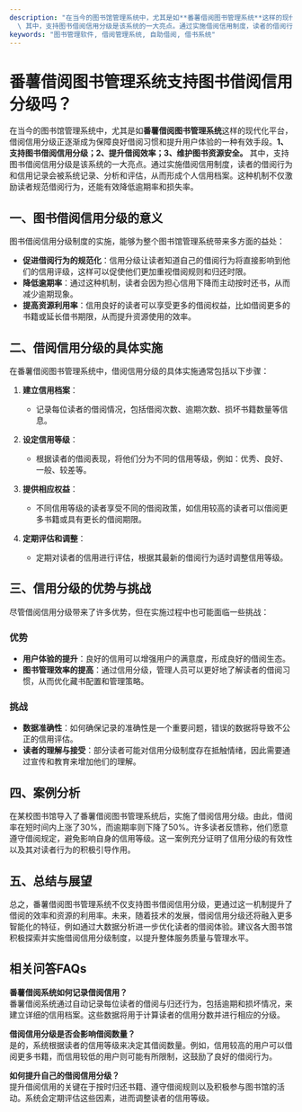 ```yaml
---
description: "在当今的图书馆管理系统中，尤其是如**番薯借阅图书管理系统**这样的现代化平台，借阅信用分级正逐渐成为保障良好借阅习惯和提升用户体验的一种有效手段。**1、支持图书借阅信用分级；2、提升借阅效率；3、维护图书资源安全。**\
  \ 其中，支持图书借阅信用分级是该系统的一大亮点。通过实施借阅信用制度，读者的借阅行为和信用记录会被系统记录、分析和评估，从而形成个人信用档案。这种机制不仅激励读者规范借阅行为，还能有效降低逾期率和损失率。"
keywords: "图书管理软件, 借阅管理系统, 自助借阅, 借书系统"
---
```

# 番薯借阅图书管理系统支持图书借阅信用分级吗？

在当今的图书馆管理系统中，尤其是如**番薯借阅图书管理系统**这样的现代化平台，借阅信用分级正逐渐成为保障良好借阅习惯和提升用户体验的一种有效手段。**1、支持图书借阅信用分级；2、提升借阅效率；3、维护图书资源安全。** 其中，支持图书借阅信用分级是该系统的一大亮点。通过实施借阅信用制度，读者的借阅行为和信用记录会被系统记录、分析和评估，从而形成个人信用档案。这种机制不仅激励读者规范借阅行为，还能有效降低逾期率和损失率。

## **一、图书借阅信用分级的意义**

图书借阅信用分级制度的实施，能够为整个图书馆管理系统带来多方面的益处：

- **促进借阅行为的规范化**：信用分级让读者知道自己的借阅行为将直接影响到他们的信用评级，这样可以促使他们更加重视借阅规则和归还时限。
- **降低逾期率**：通过这种机制，读者会因为担心信用下降而主动按时还书，从而减少逾期现象。
- **提高资源利用率**：信用良好的读者可以享受更多的借阅权益，比如借阅更多的书籍或延长借书期限，从而提升资源使用的效率。

## **二、借阅信用分级的具体实施**

在番薯借阅图书管理系统中，借阅信用分级的具体实施通常包括以下步骤：

1. **建立信用档案**：
   - 记录每位读者的借阅情况，包括借阅次数、逾期次数、损坏书籍数量等信息。
   
2. **设定信用等级**：
   - 根据读者的借阅表现，将他们分为不同的信用等级，例如：优秀、良好、一般、较差等。
   
3. **提供相应权益**：
   - 不同信用等级的读者享受不同的借阅政策，如信用较高的读者可以借阅更多书籍或具有更长的借阅期限。

4. **定期评估和调整**：
   - 定期对读者的信用进行评估，根据其最新的借阅行为适时调整信用等级。

## **三、信用分级的优势与挑战**

尽管借阅信用分级带来了许多优势，但在实施过程中也可能面临一些挑战：

### **优势**

- **用户体验的提升**：良好的信用可以增强用户的满意度，形成良好的借阅生态。
- **图书管理效率的提高**：通过信用分级，管理人员可以更好地了解读者的借阅习惯，从而优化藏书配置和管理策略。

### **挑战**

- **数据准确性**：如何确保记录的准确性是一个重要问题，错误的数据将导致不公正的信用评估。
- **读者的理解与接受**：部分读者可能对信用分级制度存在抵触情绪，因此需要通过宣传和教育来增加他们的理解。

## **四、案例分析**

在某校图书馆导入了番薯借阅图书管理系统后，实施了借阅信用分级。由此，借阅率在短时间内上涨了30%，而逾期率则下降了50%。许多读者反馈称，他们愿意遵守借阅规定，避免影响自身的信用等级。这一案例充分证明了信用分级的有效性以及其对读者行为的积极引导作用。

## **五、总结与展望**

总之，番薯借阅图书管理系统不仅支持图书借阅信用分级，更通过这一机制提升了借阅的效率和资源的利用率。未来，随着技术的发展，借阅信用分级还将融入更多智能化的特征，例如通过大数据分析进一步优化读者的借阅体验。建议各大图书馆积极探索并实施借阅信用分级制度，以提升整体服务质量与管理水平。

## **相关问答FAQs**

**番薯借阅系统如何记录借阅信用？**  
番薯借阅系统通过自动记录每位读者的借阅与归还行为，包括逾期和损坏情况，来建立详细的信用档案。这些数据将用于计算读者的信用分数并进行相应的分级。

**借阅信用分级是否会影响借阅数量？**  
是的，系统根据读者的信用等级来决定其借阅数量。例如，信用较高的用户可以借阅更多书籍，而信用较低的用户则可能有所限制，这鼓励了良好的借阅行为。

**如何提升自己的借阅信用分级？**  
提升借阅信用的关键在于按时归还书籍、遵守借阅规则以及积极参与图书馆的活动。系统会定期评估这些因素，进而调整读者的信用等级。
